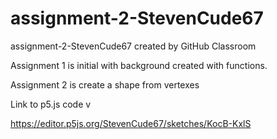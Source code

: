 # assignment-2-StevenCude67
assignment-2-StevenCude67 created by GitHub Classroom

Assignment 1 is initial with background created with functions.

Assignment 2 is create a shape from vertexes 


Link to p5.js code v

https://editor.p5js.org/StevenCude67/sketches/KocB-KxlS
